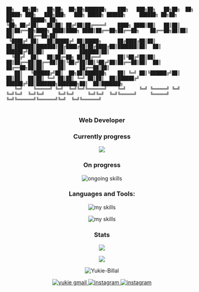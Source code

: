 ```
██╗   ██╗██╗   ██╗██╗  ██╗██╗███████╗    ███╗   ███╗██╗   ██╗██╗  ██╗ █████╗ ███╗   ███╗███╗   ███╗ █████╗ ██████╗     ██████╗ ██╗██╗     ██╗      █████╗ ██╗     
╚██╗ ██╔╝██║   ██║██║ ██╔╝██║██╔════╝    ████╗ ████║██║   ██║██║  ██║██╔══██╗████╗ ████║████╗ ████║██╔══██╗██╔══██╗    ██╔══██╗██║██║     ██║     ██╔══██╗██║     
 ╚████╔╝ ██║   ██║█████╔╝ ██║█████╗      ██╔████╔██║██║   ██║███████║███████║██╔████╔██║██╔████╔██║███████║██║  ██║    ██████╔╝██║██║     ██║     ███████║██║     
  ╚██╔╝  ██║   ██║██╔═██╗ ██║██╔══╝      ██║╚██╔╝██║██║   ██║██╔══██║██╔══██║██║╚██╔╝██║██║╚██╔╝██║██╔══██║██║  ██║    ██╔══██╗██║██║     ██║     ██╔══██║██║     
   ██║   ╚██████╔╝██║  ██╗██║███████╗    ██║ ╚═╝ ██║╚██████╔╝██║  ██║██║  ██║██║ ╚═╝ ██║██║ ╚═╝ ██║██║  ██║██████╔╝    ██████╔╝██║███████╗███████╗██║  ██║███████╗
   ╚═╝    ╚═════╝ ╚═╝  ╚═╝╚═╝╚══════╝    ╚═╝     ╚═╝ ╚═════╝ ╚═╝  ╚═╝╚═╝  ╚═╝╚═╝     ╚═╝╚═╝     ╚═╝╚═╝  ╚═╝╚═════╝     ╚═════╝ ╚═╝╚══════╝╚══════╝╚═╝  ╚═╝╚══════╝
                                                                                                                                                                  
```
<h3 align="center">Web Developer</h3>

<h3 align="center">Currently progress</h3>
<p align="center">
  <img src="https://skillicons.dev/icons?i=typescript,nuxt" />
</p>


<h3 align="center">On progress</h3>
<p align="center">
  <img src="https://skillicons.dev/icons?i=bash,docker,linux,mongodb,neovim,django,postgres,python,redis,php,laravel" alt="ongoing skills" />
</p>

<h3 align="center">Languages and Tools:</h3>
<p align="center">
  <img src="https://skillicons.dev/icons?i=css,html,sass,tailwindcss,bootstrap,javascript,typescript,react,vue,nuxt&perline=10" alt="my skills" />
</p>
<p align="center">
  <img src="https://skillicons.dev/icons?i=nodejs,python,flask,mysql,vscode,postman,git,github&perline=10" alt="my skills" />
</p>

<div align="center">
  <h3>Stats</h3>

  <p>
  <picture>
    <source
      srcset="https://github-readme-stats.vercel.app/api/top-langs?username=yukie-billal&show_icons=true&locale=en&layout=compact&theme=radical&hide_border=true"
      media="(prefers-color-scheme: dark)"
    />
    <source
      srcset="https://github-readme-stats.vercel.app/api/top-langs?username=yukie-billal&show_icons=true"
      media="(prefers-color-scheme: light), (prefers-color-scheme: no-preference)"
    />
    <img src="https://github-readme-stats.vercel.app/api/top-langs?username=yukie-billal&show_icons=true" />
  </picture>
  </p>
  <p>
    <picture>
      <source
        srcset="https://github-readme-stats.vercel.app/api?username=yukie-billal&show_icons=true&theme=radical&hide_border=true"
        media="(prefers-color-scheme: dark)"
      />
      <source
        srcset="https://github-readme-stats.vercel.app/api?username=yukie-billal&show_icons=true"
        media="(prefers-color-scheme: light), (prefers-color-scheme: no-preference)"
      />
      <img src="https://github-readme-stats.vercel.app/api?username=yukie-billal&show_icons=true" />
    </picture>
  </p>
  <p>
    <img src="https://github-readme-stats.vercel.app/api/wakatime?username=Yukie_billal&layout=compact&theme=radical&hide_border=true" alt="Yukie-Billal" />
  </p>
</div>

<p align="center">
  <a href="mailto:yukiembillal01@gmail.com">
    <img src="https://skillicons.dev/icons?i=gmail" alt="yukie gmail" />
  </a>
  <a href="https://www.instagram.com/yukie_m_billal/">
    <img src="https://skillicons.dev/icons?i=instagram" alt="instagram" />
  </a>
  <a href="https://www.linkedin.com/in/yukie-muhammad-billal-b3bb59271">
    <img src="https://skillicons.dev/icons?i=linkedin" alt="instagram" />
  </a>
</p>
